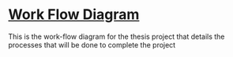 # [Work Flow Diagram](https://app.diagrams.net/?src=about#Hbankheak%2FDolphins%2Fmain%2FWorkFlowDiagram%2FWorkFlowDiagram.drawio)

This is the work-flow diagram for the thesis project that details the processes that will be done to complete the project
